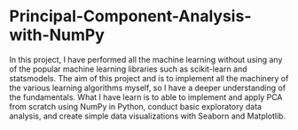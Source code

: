 # Principal-Component-Analysis-with-NumPy

In this project, I have performed all the machine learning without using any of the popular machine learning libraries such as scikit-learn and statsmodels. The aim of this project and is to implement all the machinery of the various learning algorithms myself, so I have a deeper understanding of the fundamentals. What I have learn is to able to implement and apply PCA from scratch using NumPy in Python, conduct basic exploratory data analysis, and create simple data visualizations with Seaborn and Matplotlib.
